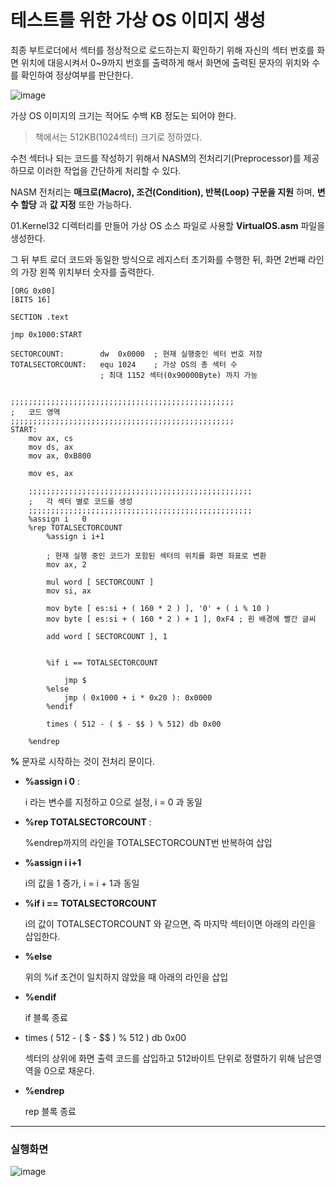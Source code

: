 # 테스트를 위한 가상 OS 이미지 생성

최종 부트로더에서 섹터를 정상적으로 로드하는지 확인하기 위해
자신의 섹터 번호를 화면 위치에 대응시켜서 0~9까지 번호를 출력하게 해서
화면에 출력된 문자의 위치와 수를 확인하여 정상여부를 판단한다.

![image](https://user-images.githubusercontent.com/34773827/60766532-29758280-a0e6-11e9-9aa2-e7644fe4108e.png)



가상 OS 이미지의 크기는 적어도 수백 KB 정도는 되어야 한다.

> 책에서는 512KB(1024섹터) 크기로 정하였다.

수천 섹터나 되는 코드를 작성하기 위해서
NASM의 전처리기(Preprocessor)를 제공하므로 이러한 작업을 간단하게 처리할 수 있다.

NASM 전처리는 **매크로(Macro), 조건(Condition), 반복(Loop) 구문을 지원** 하며,
**변수 할당** 과 **값 지정** 또한 가능하다.

01.Kernel32 디렉터리를 만들어 가상 OS 소스 파일로 사용할 **VirtualOS.asm** 파일을 생성한다.

그 뒤 부트 로더 코드와 동일한 방식으로 레지스터 초기화를 수행한 뒤,
화면 2번째 라인의 가장 왼쪽 위치부터 숫자를 출력한다.

```assembly
[ORG 0x00]
[BITS 16]

SECTION .text

jmp 0x1000:START

SECTORCOUNT:		dw  0x0000	; 현재 실행중인 섹터 번호 저장
TOTALSECTORCOUNT:	equ 1024	; 가상 OS의 총 섹터 수
					; 최대 1152 섹터(0x90000Byte) 까지 가능
							

;;;;;;;;;;;;;;;;;;;;;;;;;;;;;;;;;;;;;;;;;;;;;;;;;;
;	코드 영역
;;;;;;;;;;;;;;;;;;;;;;;;;;;;;;;;;;;;;;;;;;;;;;;;;;
START:
	mov ax, cs
	mov ds, ax
	mov ax, 0xB800
	
	mov es, ax
			
	;;;;;;;;;;;;;;;;;;;;;;;;;;;;;;;;;;;;;;;;;;;;;;;;;;
	;	각 섹터 별로 코드를 생성
	;;;;;;;;;;;;;;;;;;;;;;;;;;;;;;;;;;;;;;;;;;;;;;;;;;
	%assign i	0
	%rep TOTALSECTORCOUNT
		%assign i i+1
		
		; 현재 실행 중인 코드가 포함된 섹터의 위치를 화면 좌표로 변환
		mov ax, 2
		
		mul word [ SECTORCOUNT ]
		mov si, ax
		
		mov byte [ es:si + ( 160 * 2 ) ], '0' + ( i % 10 )
		mov byte [ es:si + ( 160 * 2 ) + 1 ], 0xF4 ; 흰 배경에 빨간 글씨
		
		add word [ SECTORCOUNT ], 1 
		
		
		%if i == TOTALSECTORCOUNT
			
			jmp $
		%else
			jmp ( 0x1000 + i * 0x20 ): 0x0000
		%endif
		
		times ( 512 - ( $ - $$ ) % 512)	db 0x00
		
	%endrep
```

**%** 문자로 시작하는 것이 전처리 문이다.

- **%assign i 0** :

  i 라는 변수를 지정하고 0으로 설정, i = 0 과 동일

- **%rep  TOTALSECTORCOUNT** :

   %endrep까지의 라인을 TOTALSECTORCOUNT번 반복하여 삽입

- **%assign i i+1**

  i의 값을 1 증가, i = i + 1과 동일

- **%if i == TOTALSECTORCOUNT**

  i의 값이 TOTALSECTORCOUNT 와 같으면, 즉 마지막 섹터이면 아래의 라인을 삽입한다.

- **%else**

  위의 %if 조건이 일치하지 않았을 때 아래의 라인을 삽입

- **%endif**

  if 블록 종료

- times ( 512 - ( $ - $$ ) % 512 ) db 0x00 

  섹터의 상위에 화면 출력 코드를 삽입하고 512바이트 단위로 정렬하기 위해 남은영역을 0으로 채운다.

- **%endrep**

  rep 블록 종료

<hr>

### 실행화면

![image](https://user-images.githubusercontent.com/34773827/60768307-ffc85580-a0fd-11e9-9fdf-3289f1f8fc83.png)

